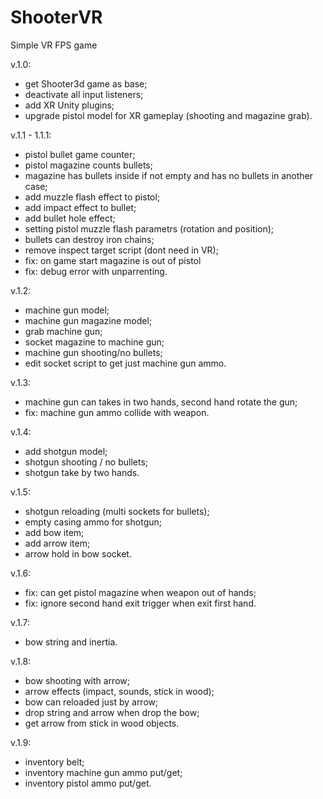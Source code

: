 # ShooterVR
Simple VR FPS game

v.1.0:
- get Shooter3d game as base;
- deactivate all input listeners;
- add XR Unity plugins;
- upgrade pistol model for XR gameplay (shooting and magazine grab).

v.1.1 - 1.1.1:
- pistol bullet game counter;
- pistol magazine counts bullets;
- magazine has bullets inside if not empty and has no bullets in another case;
- add muzzle flash effect to pistol;
- add impact effect to bullet;
- add bullet hole effect;
- setting pistol muzzle flash parametrs (rotation and position);
- bullets can destroy iron chains;
- remove inspect target script (dont need in VR);
- fix: on game start magazine is out of pistol
- fix: debug error with unparrenting.

v.1.2:
- machine gun model;
- machine gun magazine model;
- grab machine gun;
- socket magazine to machine gun;
- machine gun shooting/no bullets;
- edit socket script to get just machine gun ammo.

v.1.3:
- machine gun can takes in two hands, second hand rotate the gun;
- fix: machine gun ammo collide with weapon.

v.1.4:
- add shotgun model;
- shotgun shooting / no bullets;
- shotgun take by two hands.

v.1.5:
- shotgun reloading (multi sockets for bullets);
- empty casing ammo for shotgun;
- add bow item;
- add arrow item;
- arrow hold in bow socket.

v.1.6:
- fix: can get pistol magazine when weapon out of hands;
- fix: ignore second hand exit trigger when exit first hand.

v.1.7:
- bow string and inertia.

v.1.8:
- bow shooting with arrow;
- arrow effects (impact, sounds, stick in wood);
- bow can reloaded just by arrow;
- drop string and arrow when drop the bow;
- get arrow from stick in wood objects.

v.1.9:
- inventory belt;
- inventory machine gun ammo put/get;
- inventory pistol ammo put/get.
